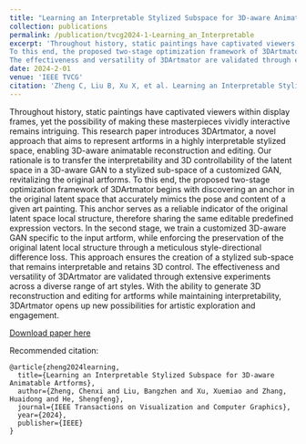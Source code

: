 ```yaml
---
title: "Learning an Interpretable Stylized Subspace for 3D-aware Animatable Artforms"
collection: publications
permalink: /publication/tvcg2024-1-Learning_an_Interpretable
excerpt: 'Throughout history, static paintings have captivated viewers within display frames, yet the possibility of making these masterpieces vividly interactive remains intriguing. This research paper introduces 3DArtmator, a novel approach that aims to represent artforms in a highly interpretable stylized space, enabling 3D-aware animatable reconstruction and editing. Our rationale is to transfer the interpretability and 3D controllability of the latent space in a 3D-aware GAN to a stylized sub-space of a customized GAN, revitalizing the original artforms.
To this end, the proposed two-stage optimization framework of 3DArtmator begins with discovering an anchor in the original latent space that accurately mimics the pose and content of a given art painting. This anchor serves as a reliable indicator of the original latent space local structure, therefore sharing the same editable predefined expression vectors. In the second stage, we train a customized 3D-aware GAN specific to the input artform, while enforcing the preservation of the original latent local structure through a meticulous style-directional difference loss. This approach ensures the creation of a stylized sub-space that remains interpretable and retains 3D control.
The effectiveness and versatility of 3DArtmator are validated through extensive experiments across a diverse range of art styles. With the ability to generate 3D reconstruction and editing for artforms while maintaining interpretability, 3DArtmator opens up new possibilities for artistic exploration and engagement.'
date: 2024-2-01
venue: 'IEEE TVCG'
citation: 'Zheng C, Liu B, Xu X, et al. Learning an Interpretable Stylized Subspace for 3D-aware Animatable Artforms[J]. IEEE Transactions on Visualization and Computer Graphics, 2024.'
---
```

Throughout history, static paintings have captivated viewers within display frames, yet the possibility of making these masterpieces vividly interactive remains intriguing. This research paper introduces 3DArtmator, a novel approach that aims to represent artforms in a highly interpretable stylized space, enabling 3D-aware animatable reconstruction and editing. Our rationale is to transfer the interpretability and 3D controllability of the latent space in a 3D-aware GAN to a stylized sub-space of a customized GAN, revitalizing the original artforms.
To this end, the proposed two-stage optimization framework of 3DArtmator begins with discovering an anchor in the original latent space that accurately mimics the pose and content of a given art painting. This anchor serves as a reliable indicator of the original latent space local structure, therefore sharing the same editable predefined expression vectors. In the second stage, we train a customized 3D-aware GAN specific to the input artform, while enforcing the preservation of the original latent local structure through a meticulous style-directional difference loss. This approach ensures the creation of a stylized sub-space that remains interpretable and retains 3D control.
The effectiveness and versatility of 3DArtmator are validated through extensive experiments across a diverse range of art styles. With the ability to generate 3D reconstruction and editing for artforms while maintaining interpretability, 3DArtmator opens up new possibilities for artistic exploration and engagement.

[Download paper here](http://academicpages.github.io/files/paper2.pdf)

Recommended citation: 
```
@article{zheng2024learning,
  title={Learning an Interpretable Stylized Subspace for 3D-aware Animatable Artforms},
  author={Zheng, Chenxi and Liu, Bangzhen and Xu, Xuemiao and Zhang, Huaidong and He, Shengfeng},
  journal={IEEE Transactions on Visualization and Computer Graphics},
  year={2024},
  publisher={IEEE}
}
```
